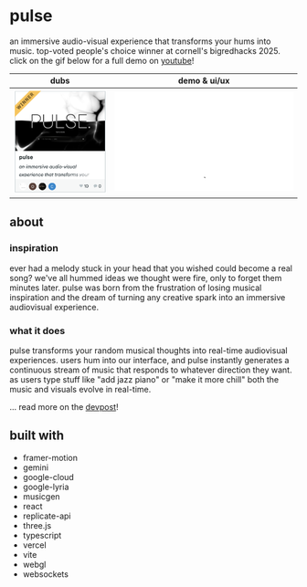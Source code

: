 # pulse

an immersive audio-visual experience that transforms your hums into music. top-voted people's choice winner at cornell's bigredhacks 2025. click on the gif below for a full demo on [youtube](https://www.youtube.com/watch?v=bwiFqrOQw84)!

| dubs | demo & ui/ux |
| :---: | :---: |
| <img src="media/bigredwin.png" alt="bigredhacks winner" width="250"> | <a href="https://www.youtube.com/watch?v=bwiFqrOQw84"><img src="media/demo.gif" alt="pulse demo" width="500"></a> |

## about

### inspiration

ever had a melody stuck in your head that you wished could become a real song? we've all hummed ideas we thought were fire, only to forget them minutes later. pulse was born from the frustration of losing musical inspiration and the dream of turning any creative spark into an immersive audiovisual experience.

### what it does

pulse transforms your random musical thoughts into real-time audiovisual experiences. users hum into our interface, and pulse instantly generates a continuous stream of music that responds to whatever direction they want. as users type stuff like "add jazz piano" or "make it more chill" both the music and visuals evolve in real-time.

... read more on the [devpost](https://devpost.com/software/pulse-4rpujf)!

## built with

-   framer-motion
-   gemini
-   google-cloud
-   google-lyria
-   musicgen
-   react
-   replicate-api
-   three.js
-   typescript
-   vercel
-   vite
-   webgl
-   websockets